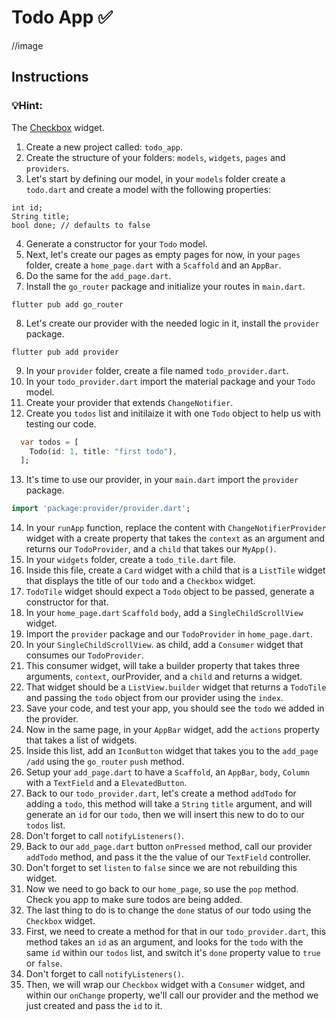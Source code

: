 # Todo App ✅

//image

## Instructions

### 💡Hint:

The [Checkbox](https://api.flutter.dev/flutter/material/Checkbox-class.html) widget.

1. Create a new project called: `todo_app`.
2. Create the structure of your folders: `models`, `widgets`, `pages` and `providers`.
3. Let's start by defining our model, in your `models` folder create a `todo.dart` and create a model with the following properties:

```
int id;
String title;
bool done; // defaults to false
```

4. Generate a constructor for your `Todo` model.
5. Next, let's create our pages as empty pages for now, in your `pages` folder, create a `home_page.dart` with a `Scaffold` and an `AppBar`.
6. Do the same for the `add_page.dart`.
7. Install the `go_router` package and initialize your routes in `main.dart`.

```shell
flutter pub add go_router
```

8. Let's create our provider with the needed logic in it, install the `provider` package.

```shell
flutter pub add provider
```

9. In your `provider` folder, create a file named `todo_provider.dart`.
10. In your `todo_provider.dart` import the material package and your `Todo` model.
11. Create your provider that extends `ChangeNotifier`.
12. Create you `todos` list and initilaize it with one `Todo` object to help us with testing our code.

```dart
  var todos = [
    Todo(id: 1, title: "first todo"),
  ];
```

13. It's time to use our provider, in your `main.dart` import the `provider` package.

```dart
import 'package:provider/provider.dart';
```

14. In your `runApp` function, replace the content with `ChangeNotifierProvider` widget with a create property that takes the `context` as an argument and returns our `TodoProvider`, and a `child` that takes our `MyApp()`.
15. In your `widgets` folder, create a `todo_tile.dart` file.
16. Inside this file, create a `Card` widget with a child that is a `ListTile` widget that displays the title of our `todo` and a `Checkbox` widget.
17. `TodoTile` widget should expect a `Todo` object to be passed, generate a constructor for that.
18. In your `home_page.dart` `Scaffold` `body`, add a `SingleChildScrollView` widget.
19. Import the `provider` package and our `TodoProvider` in `home_page.dart`.
20. In your `SingleChildScrollView`. as child, add a `Consumer` widget that consumes our `TodoProvider`.
21. This consumer widget, will take a builder property that takes three arguments, `context`, ourProvider, and a `child` and returns a widget.
22. That widget should be a `ListView.builder` widget that returns a `TodoTile` and passing the `todo` object from our provider using the `index`.
23. Save your code, and test your app, you should see the `todo` we added in the provider.
24. Now in the same page, in your `AppBar` widget, add the `actions` property that takes a list of widgets.
25. Inside this list, add an `IconButton` widget that takes you to the `add_page` `/add` using the `go_router` `push` method.
26. Setup your `add_page.dart` to have a `Scaffold`, an `AppBar`, `body`, `Column` with a `TextField` and a `ElevatedButton`.
27. Back to our `todo_provider.dart`, let's create a method `addTodo` for adding a `todo`, this method will take a `String` `title` argument, and will generate an `id` for our `todo`, then we will insert this new to do to our `todos` list.
28. Don't forget to call `notifyListeners()`.
29. Back to our `add_page.dart` button `onPressed` method, call our provider `addTodo` method, and pass it the the value of our `TextField` controller.
30. Don't forget to set `listen` to `false` since we are not rebuilding this widget.
31. Now we need to go back to our `home_page`, so use the `pop` method. Check you app to make sure todos are being added.
32. The last thing to do is to change the `done` status of our todo using the `Checkbox` widget.
33. First, we need to create a method for that in our `todo_provider.dart`, this method takes an `id` as an argument, and looks for the `todo` with the same `id` within our `todos` list, and switch it's `done` property value to `true` or `false`.
34. Don't forget to call `notifyListeners()`.
35. Then, we will wrap our `Checkbox` widget with a `Consumer` widget, and within our `onChange` property, we'll call our provider and the method we just created and pass the `id` to it.
